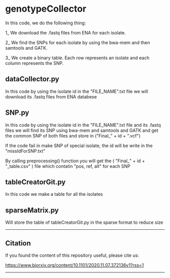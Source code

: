 # genotypeCollector
In this code, we do the following thing:

1_ We download the .fastq files from ENA for each isolate.

2_ We find the SNPs for each isolate by using the bwa-mem and then samtools and GATK.

3_ We create a binary table. Each row represents an isolate and each column represents the SNP.

## dataCollector.py
In this code by using the isolate id in the "FILE_NAME".txt file we will download its .fastq files from ENA databese

## SNP.py
In this code by using the isolate id in the "FILE_NAME".txt file and its .fastq files we will find its SNP using bwa-mem and samtools and GATK and get the common SNP of both files and store in ("Final_" + id + ".vcf")

If the code fail in make SNP of special isolate, the id will be write in the "missIdForSNP.txt"

By calling preprocessing() function you will get the ( "Final_" + id + "_table.csv" ) file which contatin "pos, ref, alt" for each SNP

## tableCreatorGit.py
In this code we make a table for all the isolates

## sparseMatrix.py
Will store the table of tableCreatorGit.py in the sparse format to reduce size

---

## Citation
If you found the content of this repository useful, please cite us:

https://www.biorxiv.org/content/10.1101/2020.11.07.372136v1?rss=1

---
